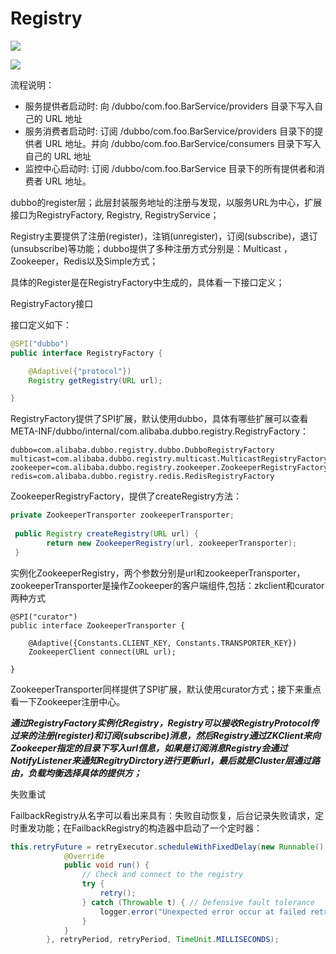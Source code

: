 
# Registry

![](http://dubbo.apache.org/docs/zh-cn/user/sources/images/dubbo-architecture.jpg)

![](http://dubbo.apache.org/docs/zh-cn/user/sources/images/zookeeper.jpg)

流程说明：

 - 服务提供者启动时: 向 /dubbo/com.foo.BarService/providers 目录下写入自己的 URL 地址
 - 服务消费者启动时: 订阅 /dubbo/com.foo.BarService/providers 目录下的提供者 URL 地址。并向 /dubbo/com.foo.BarService/consumers 目录下写入自己的 URL 地址
 - 监控中心启动时: 订阅 /dubbo/com.foo.BarService 目录下的所有提供者和消费者 URL 地址。


dubbo的register层；此层封装服务地址的注册与发现，以服务URL为中心，扩展接口为RegistryFactory, Registry, RegistryService；

Registry主要提供了注册(register)，注销(unregister)，订阅(subscribe)，退订(unsubscribe)等功能；dubbo提供了多种注册方式分别是：Multicast ，Zookeeper，Redis以及Simple方式；

具体的Register是在RegistryFactory中生成的，具体看一下接口定义；

RegistryFactory接口

接口定义如下：
```JAVA
@SPI("dubbo")
public interface RegistryFactory {

    @Adaptive({"protocol"})
    Registry getRegistry(URL url);

}
```
RegistryFactory提供了SPI扩展，默认使用dubbo，具体有哪些扩展可以查看META-INF/dubbo/internal/com.alibaba.dubbo.registry.RegistryFactory：
```
dubbo=com.alibaba.dubbo.registry.dubbo.DubboRegistryFactory
multicast=com.alibaba.dubbo.registry.multicast.MulticastRegistryFactory
zookeeper=com.alibaba.dubbo.registry.zookeeper.ZookeeperRegistryFactory
redis=com.alibaba.dubbo.registry.redis.RedisRegistryFactory
```


ZookeeperRegistryFactory，提供了createRegistry方法：
```JAVA
private ZookeeperTransporter zookeeperTransporter;
 
 public Registry createRegistry(URL url) {
        return new ZookeeperRegistry(url, zookeeperTransporter);
 }
```
实例化ZookeeperRegistry，两个参数分别是url和zookeeperTransporter，zookeeperTransporter是操作Zookeeper的客户端组件,包括：zkclient和curator两种方式
```
@SPI("curator")
public interface ZookeeperTransporter {

    @Adaptive({Constants.CLIENT_KEY, Constants.TRANSPORTER_KEY})
    ZookeeperClient connect(URL url);

}
```

ZookeeperTransporter同样提供了SPI扩展，默认使用curator方式；接下来重点看一下Zookeeper注册中心。


***通过RegistryFactory实例化Registry，Registry可以接收RegistryProtocol传过来的注册(register)和订阅(subscribe)消息，然后Registry通过ZKClient来向Zookeeper指定的目录下写入url信息，如果是订阅消息Registry会通过NotifyListener来通知RegitryDirctory进行更新url，最后就是Cluster层通过路由，负载均衡选择具体的提供方；***

失败重试

FailbackRegistry从名字可以看出来具有：失败自动恢复，后台记录失败请求，定时重发功能；在FailbackRegistry的构造器中启动了一个定时器：
```JAVA
this.retryFuture = retryExecutor.scheduleWithFixedDelay(new Runnable() {
            @Override
            public void run() {
                // Check and connect to the registry
                try {
                    retry();
                } catch (Throwable t) { // Defensive fault tolerance
                    logger.error("Unexpected error occur at failed retry, cause: " + t.getMessage(), t);
                }
            }
        }, retryPeriod, retryPeriod, TimeUnit.MILLISECONDS);
```

